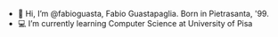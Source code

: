 - 👋 Hi, I’m @fabioguasta, Fabio Guastapaglia. Born in Pietrasanta, '99.
- 💻 I’m currently learning Computer Science at University of Pisa

<!---
fabioguasta/fabioguasta is a ✨ special ✨ repository because its `README.md` (this file) appears on your GitHub profile.
You can click the Preview link to take a look at your changes.
--->

